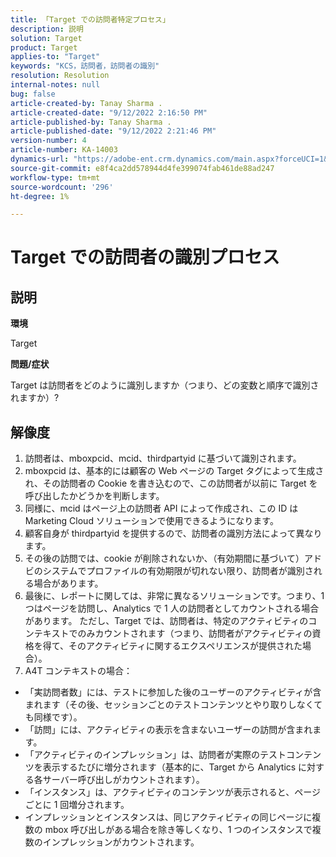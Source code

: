 ```yaml
---
title: 「Target での訪問者特定プロセス」
description: 説明
solution: Target
product: Target
applies-to: "Target"
keywords: "KCS，訪問者，訪問者の識別"
resolution: Resolution
internal-notes: null
bug: false
article-created-by: Tanay Sharma .
article-created-date: "9/12/2022 2:16:50 PM"
article-published-by: Tanay Sharma .
article-published-date: "9/12/2022 2:21:46 PM"
version-number: 4
article-number: KA-14003
dynamics-url: "https://adobe-ent.crm.dynamics.com/main.aspx?forceUCI=1&pagetype=entityrecord&etn=knowledgearticle&id=31f96d89-a532-ed11-9db1-002248086735"
source-git-commit: e8f4ca2dd578944d4fe399074fab461de88ad247
workflow-type: tm+mt
source-wordcount: '296'
ht-degree: 1%

---
```


# Target での訪問者の識別プロセス

## 説明


<b>環境</b>

Target



<b>問題/症状</b>

Target は訪問者をどのように識別しますか（つまり、どの変数と順序で識別されますか）?


## 解像度


1. 訪問者は、mboxpcid、mcid、thirdpartyid に基づいて識別されます。
2. mboxpcid は、基本的には顧客の Web ページの Target タグによって生成され、その訪問者の Cookie を書き込むので、この訪問者が以前に Target を呼び出したかどうかを判断します。
3. 同様に、mcid はページ上の訪問者 API によって作成され、この ID は Marketing Cloud ソリューションで使用できるようになります。
4. 顧客自身が thirdpartyid を提供するので、訪問者の識別方法によって異なります。
5. その後の訪問では、cookie が削除されないか、（有効期間に基づいて）アドビのシステムでプロファイルの有効期限が切れない限り、訪問者が識別される場合があります。
6. 最後に、レポートに関しては、非常に異なるソリューションです。つまり、1 つはページを訪問し、Analytics で 1 人の訪問者としてカウントされる場合があります。 ただし、Target では、訪問者は、特定のアクティビティのコンテキストでのみカウントされます（つまり、訪問者がアクティビティの資格を得て、そのアクティビティに関するエクスペリエンスが提供された場合）。
7. A4T コンテキストの場合：


- 「実訪問者数」には、テストに参加した後のユーザーのアクティビティが含まれます（その後、セッションごとのテストコンテンツとやり取りしなくても同様です）。
- 「訪問」には、アクティビティの表示を含まないユーザーの訪問が含まれます。
- 「アクティビティのインプレッション」は、訪問者が実際のテストコンテンツを表示するたびに増分されます（基本的に、Target から Analytics に対する各サーバー呼び出しがカウントされます）。
- 「インスタンス」は、アクティビティのコンテンツが表示されると、ページごとに 1 回増分されます。
- インプレッションとインスタンスは、同じアクティビティの同じページに複数の mbox 呼び出しがある場合を除き等しくなり、1 つのインスタンスで複数のインプレッションがカウントされます。

